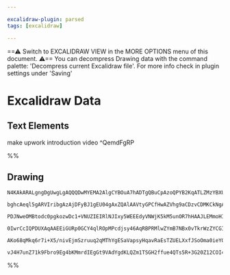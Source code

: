 ```yaml
---

excalidraw-plugin: parsed
tags: [excalidraw]

---
```

==⚠  Switch to EXCALIDRAW VIEW in the MORE OPTIONS menu of this document. ⚠== You can decompress Drawing data with the command palette: 'Decompress current Excalidraw file'. For more info check in plugin settings under 'Saving'


# Excalidraw Data
## Text Elements
make upwork introduction video ^QemdFgRP

%%
## Drawing
```compressed-json
N4KAkARALgngDgUwgLgAQQQDwMYEMA2AlgCYBOuA7hADTgQBuCpAzoQPYB2KqATLZMzYBXUtiRoIACyhQ4zZAHoFAc0JRJQgEYA6bGwC2CgF7N6hbEcK4OCtptbErHALRY8RMpWdx8Q1TdIEfARcZgRmBShcZQUebTiANho6IIR9BA4oZm4AbXAwUDAi6HhxdCgsKGSiyEYWdi40HgBWPnzaplZOADlOMW4ARgBOIYAGABZxgA4p8YBmfmLCDmIs

bghcAeql5gARVIribgAzAjDFyBJ1gEU04gAxZQAlAAVtyGPCfHwAZVhg9aCDzvCDMKCkNgAawQAHUSOpuKNtM0LqDwVCEH8YACJECrqiIX5JBxwtk0ANUWw4LhsGoYINRqNUdZlDjUEz2hBMNxnANRgB2IbaOatIbDeY8UYDfltGoQeloZwJBJI0ZTUY8IbTUbNUZDBL81FgiHQgDCbHwbFI6wAxDxjkMEJMQZoaZDlISVubLdaJODrMxqYFMiCK

PDJNweOMBtodc0pgkozwDc1+VNUZIEIRlNJIxy5WEEEdyVNWjK5kM5unOR7hHAAJLEMmoHIAXVRx3I6Ub3A4Qm+BOEKxJzGbfYHnM0Q+IAFFgulMs226ihHBiLhDoN+cMeHNGTNGUNUUQOJDe/38Me2NhocXUKd8OdOcdOFAfoQjGUBgkO6/7rh9C+BVUApTkKkwKoJH0XBoVQVcKCtSFUGWdFiCEbAoAaVAzFWNgQXICgABVKnWaDYPgxDkMyCE

0IwrCcIQPDUXAqAAEEiGURp0GCY4qlROpMPcdjsy46AqRBPRMlwZYmB7NBx0vTkrWzZYCGIiDSJghA4LgBDSCQlCaPQzDOGwkhGJBXAhCgNgnnCD8ynBIQEGPGSAAksxzSCQPiZp8gAX3Ads6FwOA4D+DcykKSB1DSMoIA43NFgYQgEAoAAhN1ayEL0LStW1jkKortggbARGDKB6wqfQ/hNBBvXyiQbQGBAWpakqytICqqrSTKb2y3KfXWf0OEDX

AKo68qMkq6r7i+X5/nivEjmSzruuq2qMThYgESaVapsyHqavRaEsTZUELXxfJSoOma0ieYQcxHZtQOKNbpqOgB5alaVgBl80gd7Dtmv8AKAwZ9q6j6Qcyd9PzzSH1rSdS2I40SeL466gbu47xrYrq2AoTNcDvBTEehtIZxWViCaJkI7w2WmSuYbAIW+AANQZxmTbQpijIYZh4AYEyrBZrpZtn8AATW4IZJVjdVNW1XV9UNa6jDYAxuGi2oCGcyMA

vJ4H7unZ71k9Fbro9Eg4bKMmrdIEgGt9VAdYgdKLQZm1TSGH2ffue4QTs5R+3G20Z12COI4DiBDax27Nuhb6TNG88J2KOBAjMYRmAAcUd4hbbTxTik7ACEDslYmGWZRtc5DJcE0YI7yclzOWwIg4G4VvUQ4cvu9IZzKWsk9HMHhA4+KOwACsEAw5gfj7uAAFk2FWKnG+bk4zgnsB/P4CBPmCZtgEC/ygA===
```
%%